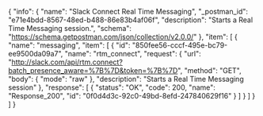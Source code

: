 {
  "info": {
    "name": "Slack Connect Real Time Messaging",
    "_postman_id": "e71e4bdd-8567-48ed-b488-86e83b4af06f",
    "description": "Starts a Real Time Messaging session.",
    "schema": "https://schema.getpostman.com/json/collection/v2.0.0/"
  },
  "item": [
    {
      "name": "messaging",
      "item": [
        {
          "id": "850fee56-cccf-495e-bc79-ee9500da09a7",
          "name": "rtm_connect",
          "request": {
            "url": "http://slack.com/api/rtm.connect?batch_presence_aware=%7B%7D&token=%7B%7D",
            "method": "GET",
            "body": {
              "mode": "raw"
            },
            "description": "Starts a Real Time Messaging session"
          },
          "response": [
            {
              "status": "OK",
              "code": 200,
              "name": "Response_200",
              "id": "0f0d4d3c-92c0-49bd-8efd-247840629f16"
            }
          ]
        }
      ]
    }
  ]
}